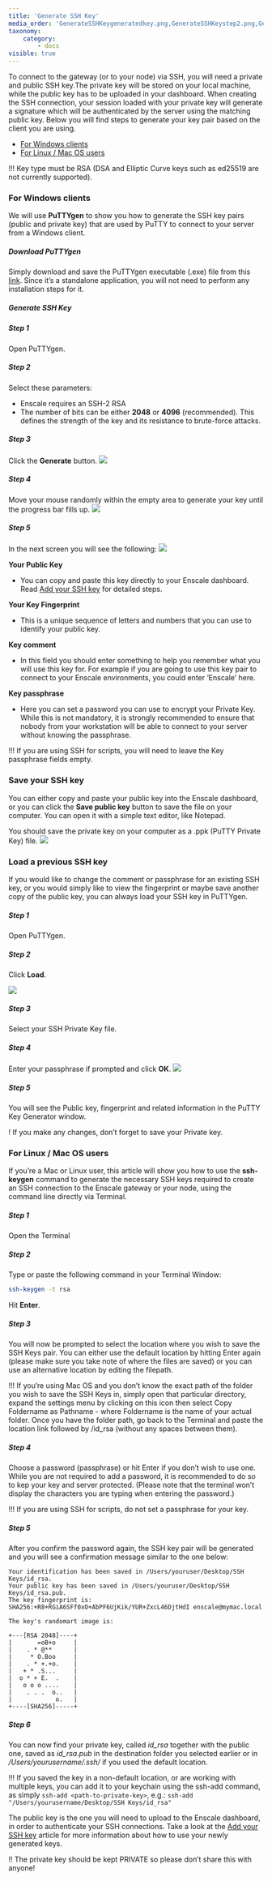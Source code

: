```yaml
---
title: 'Generate SSH Key'
media_order: 'GenerateSSHKeygeneratedkey.png,GenerateSSHKeystep2.png,GenerateSSHKeystep4.png,GenerateSSHKeystep2CJelastic.png,GenerateSSHKeyLoad.png,GenerateSSHKeyLoad2.png'
taxonomy:
    category:
        - docs
visible: true
---
```


To connect to the gateway (or to your node) via SSH, you will need a private and public SSH key.The private key will be stored on your local machine, while the public key has to be uploaded in your dashboard. When creating the SSH connection, your session loaded with your private key will generate a signature which will be authenticated by the server using the matching public key. Below you will find steps to generate your key pair based on the client you are using.

* [For Windows clients](access/generate-ssh-key#for-windows-clients) 
* [For Linux / Mac OS users](/access/generate-ssh-key#for-linux-mac-os-users)

!!! Key type must be RSA (DSA and Elliptic Curve keys such as ed25519 are not currently supported).


### For Windows clients 

We will use **PuTTYgen** to show you how to generate the SSH key pairs (public and private key) that are used by PuTTY to connect to your server from a Windows client. 

##### Download PuTTYgen

Simply download and save the PuTTYgen executable (.exe) file from this [link](https://www.puttygen.com/download-putty). Since it’s a standalone application, you will not need to perform any installation steps for it.

##### Generate SSH Key

##### Step 1

Open PuTTYgen.

##### Step 2

Select these parameters:

* Enscale requires an SSH-2 RSA
* The number of bits can be either **2048** or **4096** (recommended). This defines the strength of the key and its resistance to brute-force attacks.

##### Step 3

Click the **Generate** button.
![](GenerateSSHKeystep2.png)

##### Step 4

Move your mouse randomly within the empty area to generate your key until the progress bar fills up.
![](GenerateSSHKeystep4.png)

##### Step 5

In the next screen you will see the following:
![](GenerateSSHKeygeneratedkey.png)

**Your Public Key**

* You can copy and paste this key directly to your Enscale dashboard. Read [Add your SSH key](/access/add-ssh-key) for detailed steps.

**Your Key Fingerprint**

* This is a unique sequence of letters and numbers that you can use to identify your public key.

**Key comment**

* In this field you should enter something to help you remember what you will use this key for. For example if you are going to use this key pair to connect to your Enscale environments, you could enter ‘Enscale’ here.

**Key passphrase**

* Here you can set a password you can use to encrypt your Private Key. While this is not mandatory, it is strongly recommended to ensure that nobody from your workstation will be able to connect to your server without knowing the passphrase.

!!! If you are using SSH for scripts, you will need to leave the Key passphrase fields empty.

### Save your SSH key

You can either copy and paste your public key into the Enscale dashboard, or you can click the **Save public key** button to save the file on your computer. You can open it with a simple text editor, like Notepad.

You should save the private key on your computer as a .ppk (PuTTY Private Key) file.
![](GenerateSSHKeystep2CJelastic.png)

### Load a previous SSH key

If you would like to change the comment or passphrase for an existing SSH key, or you would simply like to view the fingerprint or maybe save another copy of the public key, you can always load your SSH key in PuTTYgen.

##### Step 1

Open PuTTYgen.

##### Step 2

Click **Load**.

![](GenerateSSHKeyLoad.png)
##### Step 3

Select your SSH Private Key file.

##### Step 4

Enter your passphrase if prompted and click **OK**.
![](GenerateSSHKeyLoad2.png)

##### Step 5

You will see the Public key, fingerprint and related information in the PuTTY Key Generator window.

! If you make any changes, don’t forget to save your Private key.

 
### For Linux / Mac OS users

If you’re a Mac or Linux user, this article will show you how to use the **ssh-keygen** command to generate the necessary SSH keys required to create an SSH connection to the Enscale gateway or your node, using the command line directly via Terminal.  

##### Step 1

Open the Terminal

##### Step 2

Type or paste the following command in your Terminal Window:
```bash
ssh-keygen -t rsa
```

Hit **Enter**. 

##### Step 3

You will now be prompted to select the location where you wish to save the SSH Keys pair. You can either use the default location by hitting Enter again (please make sure you take note of where the files are saved) or you can use an alternative location by editing the filepath.  

!!! If you’re using Mac OS and you don’t know the exact path of the folder you wish to save the SSH Keys in, simply open that particular directory, expand the settings menu by clicking on this icon   then select Copy Foldername as Pathname - where Foldername is the name of your actual folder. Once you have the folder path, go back to the Terminal and paste the location link followed by /id_rsa (without any spaces between them).
 
##### Step 4

Choose a password (passphrase) or hit Enter if you don’t wish to use one. While you are not required to add a password, it is recommended to do so to kep your key and server protected. (Please note that the terminal won’t display the characters you are typing when entering the password.)

!!! If you are using SSH for scripts, do not set a passphrase for your key.

##### Step 5

After you confirm the password again, the SSH key pair will be generated and you will see a confirmation message similar to the one below:
```shell
Your identification has been saved in /Users/youruser/Desktop/SSH Keys/id_rsa.
Your public key has been saved in /Users/youruser/Desktop/SSH Keys/id_rsa.pub.
The key fingerprint is:
SHA256:+R8+RGiA6SFf0xO+AbPF6UjKik/YUR+ZxcL46DjtHdI enscale@mymac.local

The key's randomart image is:

+---[RSA 2048]----+
|       =oB+o     |
|    . * @**      |
|     * O.Boo     |
|    . * +.+o.    |
|   + * .S...     |
|  o * + E.  .    |
|   o o o ....    |
|    . . .  o..   |
|            o.   |
+----[SHA256]-----+
```

##### Step 6

You can now find your private key, called _id_rsa_ together with the public one, saved as _id_rsa.pub_ in the destination folder you selected earlier or in _/Users/yourusername/.ssh/_ if you used the default location.

!!! If you saved the key in a non-default location, or are working with multiple keys, you can add it to your keychain using the ssh-add command, as simply `ssh-add <path-to-private-key>`, e.g.: `ssh-add "/Users/yourusername/Desktop/SSH Keys/id_rsa"`

The public key is the one you will need to upload to the Enscale dashboard, in order to authenticate your SSH connections. Take a look at the [Add your SSH key](/access/add-ssh-key) article for more information about how to use your newly generated keys. 

 
!! The private key should be kept PRIVATE so please don’t share this with anyone!